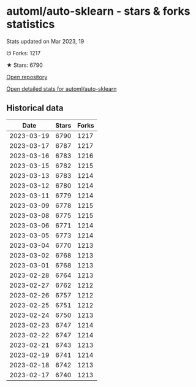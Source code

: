 # automl/auto-sklearn - stars & forks statistics

Stats updated on Mar 2023, 19

☋ Forks: 1217

★ Stars: 6790

[Open repository](https://github.com/automl/auto-sklearn)

[Open detailed stats for automl/auto-sklearn](https://reviewgithub.com/rep/automl/auto-sklearn)

## Historical data
| Date | Stars | Forks |
|------|-------|-------|
| 2023-03-19 | 6790 | 1217 | 
| 2023-03-17 | 6787 | 1217 | 
| 2023-03-16 | 6783 | 1216 | 
| 2023-03-15 | 6782 | 1215 | 
| 2023-03-13 | 6783 | 1214 | 
| 2023-03-12 | 6780 | 1214 | 
| 2023-03-11 | 6779 | 1214 | 
| 2023-03-09 | 6778 | 1215 | 
| 2023-03-08 | 6775 | 1215 | 
| 2023-03-06 | 6771 | 1214 | 
| 2023-03-05 | 6773 | 1214 | 
| 2023-03-04 | 6770 | 1213 | 
| 2023-03-02 | 6768 | 1213 | 
| 2023-03-01 | 6768 | 1213 | 
| 2023-02-28 | 6764 | 1213 | 
| 2023-02-27 | 6762 | 1212 | 
| 2023-02-26 | 6757 | 1212 | 
| 2023-02-25 | 6751 | 1212 | 
| 2023-02-24 | 6750 | 1213 | 
| 2023-02-23 | 6747 | 1214 | 
| 2023-02-22 | 6747 | 1214 | 
| 2023-02-21 | 6743 | 1213 | 
| 2023-02-19 | 6741 | 1214 | 
| 2023-02-18 | 6742 | 1213 | 
| 2023-02-17 | 6740 | 1213 | 

